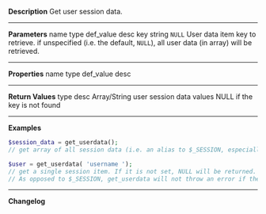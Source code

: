 **Description**
Get user session data.

--------
**Parameters**
name	type	def_value	desc
key	string	`NULL`	User data item key to retrieve. if unspecified (i.e. the default, `NULL`), all user data (in array) will be retrieved.

--------
**Properties**
name	type	def_value	desc


--------
**Return Values**
type	desc
Array/String	user session data values
NULL	if the key is not found

--------
**Examples**

```php
$session_data = get_userdata();
// get array of all session data (i.e. an alias to $_SESSION, especially when flash data is not used).

$user = get_userdata( 'username ');
// get a single session item. If it is not set, NULL will be returned.
// As opposed to $_SESSION, get_userdata will not throw an error if the key is not found.
```

--------
**Changelog**

